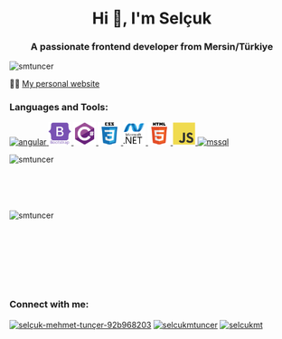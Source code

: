 

<h1 align="center">Hi 👋, I'm Selçuk</h1>
<h3 align="center">A passionate frontend developer from Mersin/Türkiye</h3>

<p align="left"> <img src="https://komarev.com/ghpvc/?username=smtuncer&label=Profile%20views&color=0e75b6&style=flat" alt="smtuncer" /> </p>
👨‍💻  <a href="https://selcukmehmettuncer.com/">My personal website</a>
</p style="background-color:white;">

<h3 align="left">Languages and Tools:</h3>
<p align="left"> <a href="https://angular.io" target="_blank" rel="noreferrer"> <img src="https://angular.io/assets/images/logos/angular/angular.svg" alt="angular" width="40" height="40"/> </a> <a href="https://getbootstrap.com" target="_blank" rel="noreferrer"> <img src="https://raw.githubusercontent.com/devicons/devicon/master/icons/bootstrap/bootstrap-plain-wordmark.svg" alt="bootstrap" width="40" height="40"/> </a> <a href="https://www.w3schools.com/cs/" target="_blank" rel="noreferrer"> <img src="https://raw.githubusercontent.com/devicons/devicon/master/icons/csharp/csharp-original.svg" alt="csharp" width="40" height="40"/> </a> <a href="https://www.w3schools.com/css/" target="_blank" rel="noreferrer"> <img src="https://raw.githubusercontent.com/devicons/devicon/master/icons/css3/css3-original-wordmark.svg" alt="css3" width="40" height="40"/> </a> <a href="https://dotnet.microsoft.com/" target="_blank" rel="noreferrer"> <img src="https://raw.githubusercontent.com/devicons/devicon/master/icons/dot-net/dot-net-original-wordmark.svg" alt="dotnet" width="40" height="40"/> </a> <a href="https://www.w3.org/html/" target="_blank" rel="noreferrer"> <img src="https://raw.githubusercontent.com/devicons/devicon/master/icons/html5/html5-original-wordmark.svg" alt="html5" width="40" height="40"/> </a> <a href="https://developer.mozilla.org/en-US/docs/Web/JavaScript" target="_blank" rel="noreferrer"> <img src="https://raw.githubusercontent.com/devicons/devicon/master/icons/javascript/javascript-original.svg" alt="javascript" width="40" height="40"/> </a> <a href="https://www.microsoft.com/en-us/sql-server" target="_blank" rel="noreferrer"> <img src="https://www.svgrepo.com/show/303229/microsoft-sql-server-logo.svg" alt="mssql" width="40" height="40"/> </a> </p>

<p><img align="left" src="https://github-readme-stats.vercel.app/api/top-langs?username=smtuncer&show_icons=true&locale=en&layout=compact" alt="smtuncer" /></p>
<br><br><br><br><br>
<p>&nbsp;<img align="left" src="https://github-readme-stats.vercel.app/api?username=smtuncer&show_icons=true&locale=en" alt="smtuncer" /></p>
<br><br><br><br><br><br>
<h3 align="left">Connect with me:</h3>
<p align="left">
<a href="https://linkedin.com/in/selçuk-mehmet-tunçer-92b968203" target="blank"><img align="center" src="https://raw.githubusercontent.com/rahuldkjain/github-profile-readme-generator/master/src/images/icons/Social/linked-in-alt.svg" alt="selçuk-mehmet-tunçer-92b968203" height="30" width="40" /></a>
<a href="https://twitter.com/selcukmtuncer" target="blank"><img align="center" src="https://raw.githubusercontent.com/rahuldkjain/github-profile-readme-generator/master/src/images/icons/Social/twitter.svg" alt="selcukmtuncer" height="30" width="40" /></a>
<a href="https://instagram.com/selcukmt" target="blank"><img align="center" src="https://raw.githubusercontent.com/rahuldkjain/github-profile-readme-generator/master/src/images/icons/Social/instagram.svg" alt="selcukmt" height="30" width="40" /></a>

